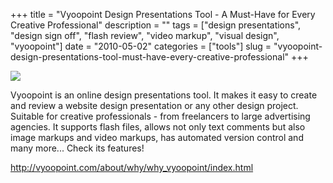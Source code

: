 +++
title = "Vyoopoint Design Presentations Tool - A Must-Have for Every Creative Professional"
description = ""
tags = ["design presentations", "design sign off", "flash review", "video markup", "visual design", "vyoopoint"]
date = "2010-05-02"
categories = ["tools"]
slug = "vyoopoint-design-presentations-tool-must-have-every-creative-professional"
+++


<div class="tool-screenshot mb1"><a href="http://vyoopoint.com/about/why/why_vyoopoint/index.html"><img id='bluga-thumbnail-2781' class='bluga-thumbnail custom' src='http://media.konigi.com/bluga/
wt5230bc6a4cb24_custom.jpg'/></a></div><p>Vyoopoint is an online design presentations tool. It makes it easy to create and review a website design presentation or any other design project. Suitable for creative professionals - from freelancers to large advertising agencies. It supports flash files, allows not only text comments but also image markups and video markups, has automated version control and many more... Check its features!</p>

  
<p><a href="http://vyoopoint.com/about/why/why_vyoopoint/index.html">http://vyoopoint.com/about/why/why_vyoopoint/index.html</a></p>
      

